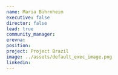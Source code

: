 ```yaml
---
name: Maria Bührnheim
executive: false
director: false
lead: true
community_manager:
erevna:    
position:  
project: Project Brazil
image: ../assets/default_exec_image.png
linkedin:
---
```

